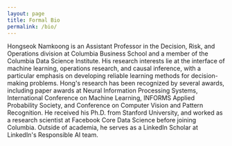 ```yaml
---
layout: page
title: Formal Bio
permalink: /bio/
---
```

Hongseok Namkoong is an Assistant Professor in the Decision, Risk, and Operations division at Columbia Business School and a member of the Columbia Data Science Institute. His research interests lie at the interface of machine learning, operations research, and causal inference, with a particular emphasis on developing reliable learning methods for decision-making problems. Hong's research has been recognized by several awards, including paper awards at Neural Information Processing Systems, International Conference on Machine Learning, INFORMS Applied Probability Society, and Conference on Computer Vision and Pattern Recognition. He received his Ph.D. from Stanford University, and worked as a research scientist at Facebook Core Data Science before joining Columbia. Outside of academia, he serves as a LinkedIn Scholar at LinkedIn's Responsible AI team. 